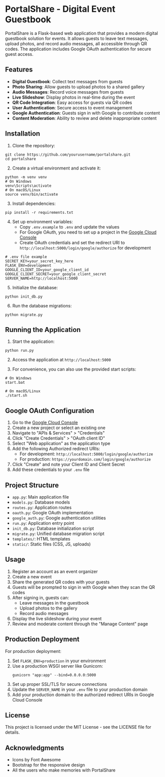 # PortalShare - Digital Event Guestbook

PortalShare is a Flask-based web application that provides a modern digital guestbook solution for events. It allows guests to leave text messages, upload photos, and record audio messages, all accessible through QR codes. The application includes Google OAuth authentication for secure guest access.

## Features

- **Digital Guestbook**: Collect text messages from guests
- **Photo Sharing**: Allow guests to upload photos to a shared gallery
- **Audio Messages**: Record voice messages from guests
- **Live Slideshow**: Display photos in real-time during the event
- **QR Code Integration**: Easy access for guests via QR codes
- **User Authentication**: Secure access to event management
- **Google Authentication**: Guests sign in with Google to contribute content
- **Content Moderation**: Ability to review and delete inappropriate content

## Installation

1. Clone the repository:
```
git clone https://github.com/yourusername/portalshare.git
cd portalshare
```

2. Create a virtual environment and activate it:
```
python -m venv venv
# On Windows
venv\Scripts\activate
# On macOS/Linux
source venv/bin/activate
```

3. Install dependencies:
```
pip install -r requirements.txt
```

4. Set up environment variables:
   - Copy `.env.example` to `.env` and update the values
   - For Google OAuth, you need to set up a project in the [Google Cloud Console](https://console.cloud.google.com/)
   - Create OAuth credentials and set the redirect URI to `http://localhost:5000/login/google/authorize` for development

```
# .env file example
SECRET_KEY=your_secret_key_here
FLASK_ENV=development
GOOGLE_CLIENT_ID=your_google_client_id
GOOGLE_CLIENT_SECRET=your_google_client_secret
SERVER_NAME=http://localhost:5000
```

5. Initialize the database:
```
python init_db.py
```

6. Run the database migrations:
```
python migrate.py
```

## Running the Application

1. Start the application:
```
python run.py
```

2. Access the application at `http://localhost:5000`

3. For convenience, you can also use the provided start scripts:
```
# On Windows
start.bat

# On macOS/Linux
./start.sh
```

## Google OAuth Configuration

1. Go to the [Google Cloud Console](https://console.cloud.google.com/)
2. Create a new project or select an existing one
3. Navigate to "APIs & Services" > "Credentials"
4. Click "Create Credentials" > "OAuth client ID"
5. Select "Web application" as the application type
6. Add the following Authorized redirect URIs:
   - For development: `http://localhost:5000/login/google/authorize`
   - For production: `https://yourdomain.com/login/google/authorize`
7. Click "Create" and note your Client ID and Client Secret
8. Add these credentials to your `.env` file

## Project Structure

- `app.py`: Main application file
- `models.py`: Database models
- `routes.py`: Application routes
- `oauth.py`: Google OAuth implementation
- `google_auth.py`: Google authentication utilities
- `run.py`: Application entry point
- `init_db.py`: Database initialization script
- `migrate.py`: Unified database migration script
- `templates/`: HTML templates
- `static/`: Static files (CSS, JS, uploads)

## Usage

1. Register an account as an event organizer
2. Create a new event
3. Share the generated QR codes with your guests
4. Guests will be prompted to sign in with Google when they scan the QR codes
5. After signing in, guests can:
   - Leave messages in the guestbook
   - Upload photos to the gallery
   - Record audio messages
6. Display the live slideshow during your event
7. Review and moderate content through the "Manage Content" page

## Production Deployment

For production deployment:

1. Set `FLASK_ENV=production` in your environment
2. Use a production WSGI server like Gunicorn:
   ```
   gunicorn "app:app" --bind=0.0.0.0:5000
   ```
3. Set up proper SSL/TLS for secure connections
4. Update the `SERVER_NAME` in your `.env` file to your production domain
5. Add your production domain to the authorized redirect URIs in Google Cloud Console

## License

This project is licensed under the MIT License - see the LICENSE file for details.

## Acknowledgments

- Icons by Font Awesome
- Bootstrap for the responsive design
- All the users who make memories with PortalShare 